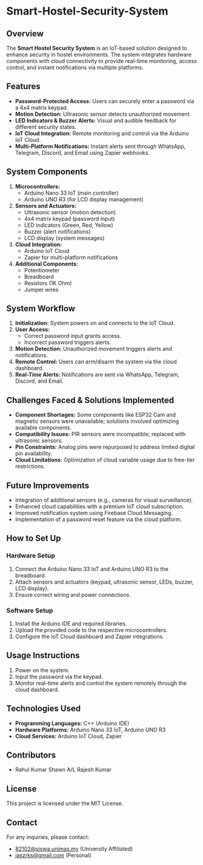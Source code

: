# Smart-Hostel-Security-System

## Overview
The **Smart Hostel Security System** is an IoT-based solution designed to enhance security in hostel environments. The system integrates hardware components with cloud connectivity to provide real-time monitoring, access control, and instant notifications via multiple platforms.

## Features
- **Password-Protected Access:** Users can securely enter a password via a 4x4 matrix keypad.
- **Motion Detection:** Ultrasonic sensor detects unauthorized movement.
- **LED Indicators & Buzzer Alerts:** Visual and audible feedback for different security states.
- **IoT Cloud Integration:** Remote monitoring and control via the Arduino IoT Cloud.
- **Multi-Platform Notifications:** Instant alerts sent through WhatsApp, Telegram, Discord, and Email using Zapier webhooks.

## System Components
1. **Microcontrollers:**
   - Arduino Nano 33 IoT (main controller)
   - Arduino UNO R3 (for LCD display management)
2. **Sensors and Actuators:**
   - Ultrasonic sensor (motion detection)
   - 4x4 matrix keypad (password input)
   - LED indicators (Green, Red, Yellow)
   - Buzzer (alert notifications)
   - LCD display (system messages)
3. **Cloud Integration:**
   - Arduino IoT Cloud
   - Zapier for multi-platform notifications
4. **Additional Components:**
   - Potentiometer
   - Breadboard
   - Resistors (1K Ohm)
   - Jumper wires

## System Workflow
1. **Initialization:** System powers on and connects to the IoT Cloud.
2. **User Access:**
   - Correct password input grants access.
   - Incorrect password triggers alerts.
3. **Motion Detection:** Unauthorized movement triggers alerts and notifications.
4. **Remote Control:** Users can arm/disarm the system via the cloud dashboard.
5. **Real-Time Alerts:** Notifications are sent via WhatsApp, Telegram, Discord, and Email.

## Challenges Faced & Solutions Implemented
- **Component Shortages:** Some components like ESP32 Cam and magnetic sensors were unavailable; solutions involved optimizing available components.
- **Compatibility Issues:** PIR sensors were incompatible; replaced with ultrasonic sensors.
- **Pin Constraints:** Analog pins were repurposed to address limited digital pin availability.
- **Cloud Limitations:** Optimization of cloud variable usage due to free-tier restrictions.

## Future Improvements
- Integration of additional sensors (e.g., cameras for visual surveillance).
- Enhanced cloud capabilities with a premium IoT cloud subscription.
- Improved notification system using Firebase Cloud Messaging.
- Implementation of a password reset feature via the cloud platform.

## How to Set Up
### Hardware Setup
1. Connect the Arduino Nano 33 IoT and Arduino UNO R3 to the breadboard.
2. Attach sensors and actuators (keypad, ultrasonic sensor, LEDs, buzzer, LCD display).
3. Ensure correct wiring and power connections.

### Software Setup
1. Install the Arduino IDE and required libraries.
2. Upload the provided code to the respective microcontrollers.
3. Configure the IoT Cloud dashboard and Zapier integrations.

## Usage Instructions
1. Power on the system.
2. Input the password via the keypad.
3. Monitor real-time alerts and control the system remotely through the cloud dashboard.

## Technologies Used
- **Programming Languages:** C++ (Arduino IDE)
- **Hardware Platforms:** Arduino Nano 33 IoT, Arduino UNO R3
- **Cloud Services:** Arduino IoT Cloud, Zapier

## Contributors
- Rahul Kumar Shawn A/L Rajesh Kumar

## License
This project is licensed under the MIT License.

## Contact
For any inquiries, please contact: 
- 82102@siswa.unimas.my (University Affiliated)
- jaszrks@gmail.com (Personal)


